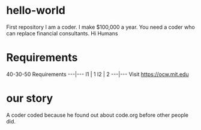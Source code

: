 # hello-world
First repository
I am a coder. I make $100,000 a year. You need a coder who can replace financial consultants.
Hi Humans 
# Requirements
40-30-50
Requirements
---|---
l1 | 1
l2 | 2
---|---
Visit https://ocw.mit.edu
# our story
A coder coded because he found out about code.org before other people did. 
